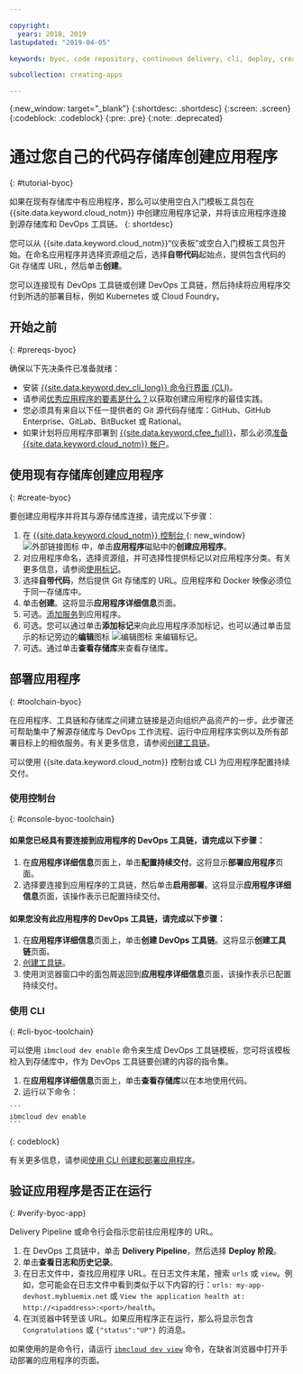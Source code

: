 ```yaml
---

copyright:
  years: 2018, 2019
lastupdated: "2019-04-05"

keywords: byoc, code repository, continuous delivery, cli, deploy, create app custom repo, custom repo, existing repo, custom code

subcollection: creating-apps

---
```


{:new_window: target="_blank"}
{:shortdesc: .shortdesc}
{:screen: .screen}
{:codeblock: .codeblock}
{:pre: .pre}
{:note: .deprecated}

# 通过您自己的代码存储库创建应用程序
{: #tutorial-byoc}

如果在现有存储库中有应用程序，那么可以使用空白入门模板工具包在 {{site.data.keyword.cloud_notm}} 中创建应用程序记录，并将该应用程序连接到源存储库和 DevOps 工具链。
{: shortdesc}

您可以从 {{site.data.keyword.cloud_notm}}“仪表板”或空白入门模板工具包开始。在命名应用程序并选择资源组之后，选择**自带代码**起始点，提供包含代码的 Git 存储库 URL，然后单击**创建**。

您可以连接现有 DevOps 工具链或创建 DevOps 工具链，然后持续将应用程序交付到所选的部署目标，例如 Kubernetes 或 Cloud Foundry。

## 开始之前
{: #prereqs-byoc}

确保以下先决条件已准备就绪：

 * 安装 [{{site.data.keyword.dev_cli_long}} 命令行界面 (CLI)](/docs/cli?topic=cloud-cli-ibmcloud-cli)。
 * 请参阅[优秀应用程序的要素是什么？](/docs/apps?topic=creating-apps-best-practice)以获取创建应用程序的最佳实践。
 * 您必须具有来自以下任一提供者的 Git 源代码存储库：GitHub、GitHub Enterprise、GitLab、BitBucket 或 Rational。
 * 如果计划将应用程序部署到 [{{site.data.keyword.cfee_full}}](/docs/cloud-foundry?topic=cloud-foundry-about)，那么必须[准备 {{site.data.keyword.cloud_notm}} 帐户](/docs/cloud-foundry?topic=cloud-foundry-prepare)。

## 使用现有存储库创建应用程序
{: #create-byoc}

要创建应用程序并将其与源存储库连接，请完成以下步骤：

1. 在 [{{site.data.keyword.cloud_notm}} 控制台 ](https://{DomainName}){: new_window} ![外部链接图标](../../icons/launch-glyph.svg "外部链接图标") 中，单击**应用程序**磁贴中的**创建应用程序**。
2. 对应用程序命名，选择资源组，并可选择性提供标记以对应用程序分类。有关更多信息，请参阅[使用标记](/docs/resources?topic=resources-tag)。
3. 选择**自带代码**，然后提供 Git 存储库的 URL。应用程序和 Docker 映像必须位于同一存储库中。
4. 单击**创建**。这将显示**应用程序详细信息**页面。
5. 可选。[添加服务](/docs/apps?topic=creating-apps-add-resource)到应用程序。
6. 可选。您可以通过单击**添加标记**来向此应用程序添加标记，也可以通过单击显示的标记旁边的**编辑**图标 ![编辑图标](../../icons/edit-tagging.svg) 来编辑标记。
7. 可选。通过单击**查看存储库**来查看存储库。

## 部署应用程序
{: #toolchain-byoc}

在应用程序、工具链和存储库之间建立链接是迈向组织产品资产的一步。此步骤还可帮助集中了解源存储库与 DevOps 工作流程、运行中应用程序实例以及所有部署目标上的相依服务。有关更多信息，请参阅[创建工具链](/docs/services/ContinuousDelivery?topic=ContinuousDelivery-toolchains_getting_started)。

可以使用 {{site.data.keyword.cloud_notm}} 控制台或 CLI 为应用程序配置持续交付。

### 使用控制台
{: #console-byoc-toolchain}

#### 如果您已经具有要连接到应用程序的 DevOps 工具链，请完成以下步骤：

1. 在**应用程序详细信息**页面上，单击**配置持续交付**。这将显示**部署应用程序**页面。
2. 选择要连接到应用程序的工具链，然后单击**启用部署**。这将显示**应用程序详细信息**页面，该操作表示已配置持续交付。

#### 如果您没有此应用程序的 DevOps 工具链，请完成以下步骤：

1. 在**应用程序详细信息**页面上，单击**创建 DevOps 工具链**。这将显示**创建工具链**页面。
2. [创建工具链](/docs/services/ContinuousDelivery?topic=ContinuousDelivery-toolchains_getting_started)。
3. 使用浏览器窗口中的面包屑返回到**应用程序详细信息**页面，该操作表示已配置持续交付。

### 使用 CLI
{: #cli-byoc-toolchain}

可以使用 `ibmcloud dev enable` 命令来生成 DevOps 工具链模板，您可将该模板检入到存储库中，作为 DevOps 工具链要创建的内容的指令集。 

  1. 在**应用程序详细信息**页面上，单击**查看存储库**以在本地使用代码。
  2. 运行以下命令：
    
    ```
    ibmcloud dev enable
    ```
   {: codeblock}

有关更多信息，请参阅[使用 CLI 创建和部署应用程序](/docs/apps?topic=creating-apps-create-deploy-app-cli)。

## 验证应用程序是否正在运行
{: #verify-byoc-app}

Delivery Pipeline 或命令行会指示您前往应用程序的 URL。

1. 在 DevOps 工具链中，单击 **Delivery Pipeline**，然后选择 **Deploy 阶段**。
2. 单击**查看日志和历史记录**。
3. 在日志文件中，查找应用程序 URL。在日志文件末尾，搜索 `urls` 或 `view`。例如，您可能会在日志文件中看到类似于以下内容的行：`urls: my-app-devhost.mybluemix.net` 或 `View the application health at: http://<ipaddress>:<port>/health`。
4. 在浏览器中转至该 URL。如果应用程序正在运行，那么将显示包含 `Congratulations` 或 `{"status":"UP"}` 的消息。

如果使用的是命令行，请运行 [`ibmcloud dev view`](/docs/cli/idt?topic=cloud-cli-idt-cli#view) 命令，在缺省浏览器中打开手动部署的应用程序的页面。
